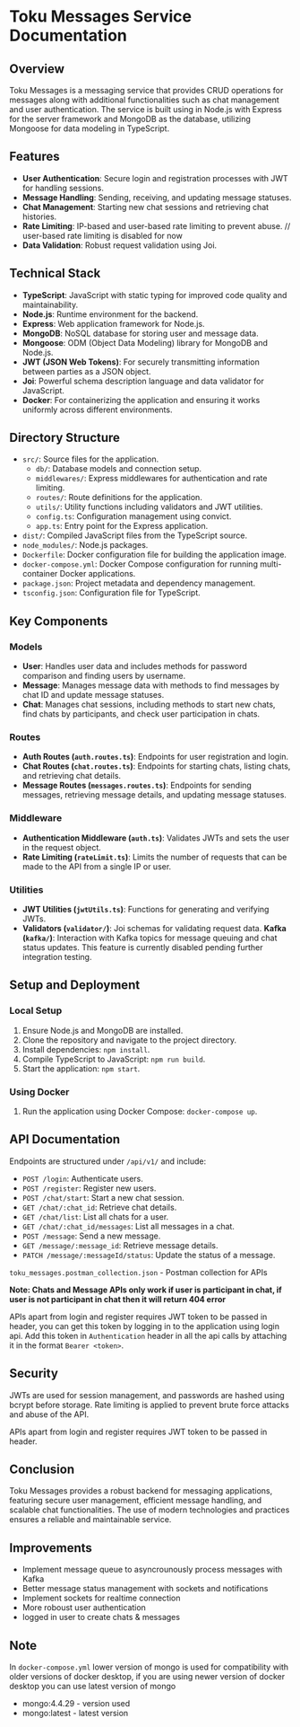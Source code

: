 # Toku Messages Service Documentation

## Overview

Toku Messages is a messaging service that provides CRUD operations for messages along with additional functionalities such as chat management and user authentication. The service is built using in Node.js with Express for the server framework and MongoDB as the database, utilizing Mongoose for data modeling in TypeScript.

## Features

- **User Authentication**: Secure login and registration processes with JWT for handling sessions.
- **Message Handling**: Sending, receiving, and updating message statuses.
- **Chat Management**: Starting new chat sessions and retrieving chat histories.
- **Rate Limiting**: IP-based and user-based rate limiting to prevent abuse.  // user-based rate limiting is disabled for now
- **Data Validation**: Robust request validation using Joi.

## Technical Stack

- **TypeScript**: JavaScript with static typing for improved code quality and maintainability.
- **Node.js**: Runtime environment for the backend.
- **Express**: Web application framework for Node.js.
- **MongoDB**: NoSQL database for storing user and message data.
- **Mongoose**: ODM (Object Data Modeling) library for MongoDB and Node.js.
- **JWT (JSON Web Tokens)**: For securely transmitting information between parties as a JSON object.
- **Joi**: Powerful schema description language and data validator for JavaScript.
- **Docker**: For containerizing the application and ensuring it works uniformly across different environments.

## Directory Structure

- `src/`: Source files for the application.
  - `db/`: Database models and connection setup.
  - `middlewares/`: Express middlewares for authentication and rate limiting.
  - `routes/`: Route definitions for the application.
  - `utils/`: Utility functions including validators and JWT utilities.
  - `config.ts`: Configuration management using convict.
  - `app.ts`: Entry point for the Express application.
- `dist/`: Compiled JavaScript files from the TypeScript source.
- `node_modules/`: Node.js packages.
- `Dockerfile`: Docker configuration file for building the application image.
- `docker-compose.yml`: Docker Compose configuration for running multi-container Docker applications.
- `package.json`: Project metadata and dependency management.
- `tsconfig.json`: Configuration file for TypeScript.

## Key Components

### Models

- **User**: Handles user data and includes methods for password comparison and finding users by username.
- **Message**: Manages message data with methods to find messages by chat ID and update message statuses.
- **Chat**: Manages chat sessions, including methods to start new chats, find chats by participants, and check user participation in chats.

### Routes

- **Auth Routes (`auth.routes.ts`)**: Endpoints for user registration and login.
- **Chat Routes (`chat.routes.ts`)**: Endpoints for starting chats, listing chats, and retrieving chat details.
- **Message Routes (`messages.routes.ts`)**: Endpoints for sending messages, retrieving message details, and updating message statuses.

### Middleware

- **Authentication Middleware (`auth.ts`)**: Validates JWTs and sets the user in the request object.
- **Rate Limiting (`rateLimit.ts`)**: Limits the number of requests that can be made to the API from a single IP or user.

### Utilities

- **JWT Utilities (`jwtUtils.ts`)**: Functions for generating and verifying JWTs.
- **Validators (`validator/`)**: Joi schemas for validating request data.
 **Kafka (`kafka/`)**: Interaction with Kafka topics for message queuing and chat status updates. This feature is currently disabled pending further integration testing.

## Setup and Deployment

### Local Setup

1. Ensure Node.js and MongoDB are installed.
2. Clone the repository and navigate to the project directory.
3. Install dependencies: `npm install`.
4. Compile TypeScript to JavaScript: `npm run build`.
5. Start the application: `npm start`.

### Using Docker

1. Run the application using Docker Compose: `docker-compose up`.

## API Documentation

Endpoints are structured under `/api/v1/` and include:

- `POST /login`: Authenticate users.
- `POST /register`: Register new users.
- `POST /chat/start`: Start a new chat session.
- `GET /chat/:chat_id`: Retrieve chat details.
- `GET /chat/list`: List all chats for a user. 
- `GET /chat/:chat_id/messages`: List all messages in a chat. 
- `POST /message`: Send a new message.
- `GET /message/:message_id`: Retrieve message details.
- `PATCH /message/:messageId/status`: Update the status of a message. 

`toku_messages.postman_collection.json` - Postman collection for APIs

**Note: Chats and Message APIs only work if user is participant in chat, if user is not participant in chat then it will return 404 error**

APIs apart from login and register requires JWT token to be passed in header, you can get this token by logging in to the application using login api. Add this token in `Authentication` header in all the api calls by attaching it in the format `Bearer <token>`.

## Security

JWTs are used for session management, and passwords are hashed using bcrypt before storage. Rate limiting is applied to prevent brute force attacks and abuse of the API.

APIs apart from login and register requires JWT token to be passed in header.

## Conclusion

Toku Messages provides a robust backend for messaging applications, featuring secure user management, efficient message handling, and scalable chat functionalities. The use of modern technologies and practices ensures a reliable and maintainable service.

## Improvements
- Implement message queue to asyncrounously process messages with Kafka
- Better message status management with sockets and notifications
- Implement sockets for realtime connection
- More roboust user authentication
- logged in user to create chats & messages


## Note 

In `docker-compose.yml` lower version of mongo is used for compatibility with older versions of docker desktop, if you are using newer version of docker desktop you can use latest version of mongo
- mongo:4.4.29 - version used
- mongo:latest - latest version

